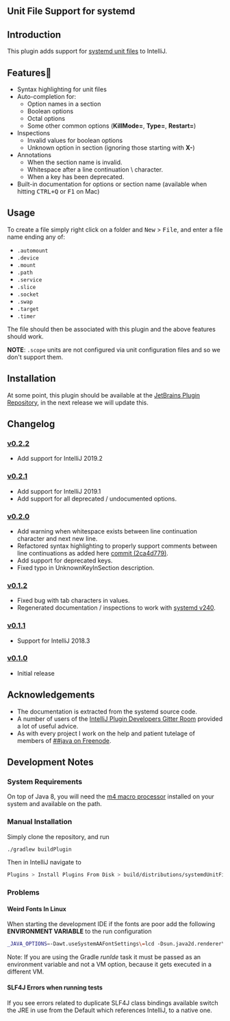 Unit File Support for systemd
-----------------------------

## Introduction

This plugin adds support for [systemd unit files](https://www.freedesktop.org/software/systemd/man/systemd.unit.html#) to IntelliJ. 

## Features🤞
 * Syntax highlighting for unit files
 * Auto-completion for:
   * Option names in a section
   * Boolean options
   * Octal options
   * Some other common options (**KillMode=**, **Type=**, **Restart=**)
 * Inspections
   * Invalid values for boolean options
   * Unknown option in section (ignoring those starting with **X-**)
 * Annotations
   * When the section name is invalid.
   * Whitespace after a line continuation \ character.
   * When a key has been deprecated.
 * Built-in documentation for options or section name (available when hitting <kbd>CTRL+Q</kbd> or <kbd>F1</kbd> on Mac)   

      
## Usage
To create a file simply right click on a folder and <kbd>New</kbd> > <kbd>File</kbd>, and enter a file name ending any of:
 * `.automount`
 * `.device`
 * `.mount`
 * `.path`
 * `.service`
 * `.slice`
 * `.socket`
 * `.swap`
 * `.target` 
 * `.timer` 
 
The file should then be associated with this plugin and the above features should work.
 
__NOTE__: `.scope` units are not configured via unit configuration files and so we don't support them. 

## Installation

At some point, this plugin should be available at the [JetBrains Plugin Repository](https://plugins.jetbrains.com/),
 in the next release we will update this.

Changelog
--------- 
### [v0.2.2](https://github.com/SJrX/systemdUnitFilePlugin/releases/tag/v0.2.2)
* Add support for IntelliJ 2019.2

### [v0.2.1](https://github.com/SJrX/systemdUnitFilePlugin/releases/tag/v0.2.1)
* Add support for IntelliJ 2019.1
* Add support for all deprecated / undocumented options.

### [v0.2.0](https://github.com/SJrX/systemdUnitFilePlugin/releases/tag/v0.2.0)
* Add warning when whitespace exists between line continuation character and next new line.
* Refactored syntax highlighting to properly support comments between line continuations as added here [commit (2ca4d779)](https://github.com/systemd/systemd/commit/2ca4d779e021fdd94f4445980baa0aa8af6ffdc4).
* Add support for deprecated keys.
* Fixed typo in UnknownKeyInSection description.

### [v0.1.2](https://github.com/SJrX/systemdUnitFilePlugin/releases/tag/v0.1.2)
* Fixed bug with tab characters in values.
* Regenerated documentation / inspections to work with [systemd v240](https://lists.freedesktop.org/archives/systemd-devel/2018-December/041852.html).

### [v0.1.1](https://github.com/SJrX/systemdUnitFilePlugin/releases/tag/v0.1.1)
* Support for IntelliJ 2018.3

### [v0.1.0](https://github.com/SJrX/systemdUnitFilePlugin/releases/tag/v0.1.0)

* Initial release


Acknowledgements
----------------
* The documentation is extracted from the systemd source code.
* A number of users of the [IntelliJ Plugin Developers Gitter Room](https://gitter.im/IntelliJ-Plugin-Developers/Lobby) provided a lot of useful advice.
* As with every project I work on the help and patient tutelage of members of [##java on Freenode](http://https://javachannel.org/).
 
## Development Notes

### System Requirements

On top of Java 8, you will need the [m4 macro processor](https://www.gnu.org/software/m4/m4.html) installed on your system and available on the path. 

### Manual Installation

Simply clone the repository, and run 

```bash
./gradlew buildPlugin 
```

Then in IntelliJ navigate to 
```bash
Plugins > Install Plugins From Disk > build/distributions/systemdUnitFilePlugin-X.X-SNAPSHOT.zip
```

### Problems

#### Weird Fonts In Linux

When starting the development IDE if the fonts are poor add the following **ENVIRONMENT VARIABLE** to the run configuration

```bash
_JAVA_OPTIONS=-Dawt.useSystemAAFontSettings\=lcd -Dsun.java2d.renderer\=sun.java2d.marlin.MarlinRenderingEngine
```

Note: If you are using the Gradle *runIde* task it must be passed as an environment variable and not a VM option, because it gets executed in a different VM.

#### SLF4J Errors when running tests

If you see errors related to duplicate SLF4J class bindings available switch the JRE in use from the Default which references IntelliJ, to a native one.  

